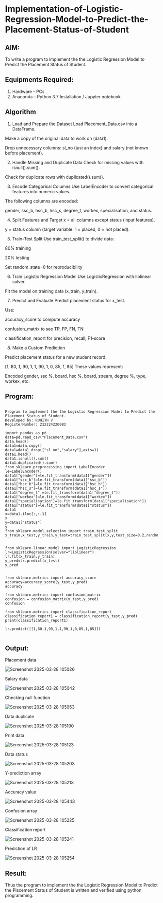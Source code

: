 # Implementation-of-Logistic-Regression-Model-to-Predict-the-Placement-Status-of-Student

## AIM:
To write a program to implement the the Logistic Regression Model to Predict the Placement Status of Student.

## Equipments Required:
1. Hardware – PCs
2. Anaconda – Python 3.7 Installation / Jupyter notebook

## Algorithm
1. Load and Prepare the Dataset
Load Placement_Data.csv into a DataFrame.

Make a copy of the original data to work on (data1).

Drop unnecessary columns: sl_no (just an index) and salary (not known before placement).

2. Handle Missing and Duplicate Data
Check for missing values with isnull().sum().

Check for duplicate rows with duplicated().sum().

3. Encode Categorical Columns
Use LabelEncoder to convert categorical features into numeric values.

The following columns are encoded:

gender, ssc_b, hsc_b, hsc_s, degree_t, workex, specialisation, and status.

4. Split Features and Target
x = all columns except status (input features).

y = status column (target variable: 1 = placed, 0 = not placed).

5. Train-Test Split
Use train_test_split() to divide data:

80% training

20% testing

Set random_state=0 for reproducibility

6. Train Logistic Regression Model
Use LogisticRegression with liblinear solver.

Fit the model on training data (x_train, y_train).

7. Predict and Evaluate
Predict placement status for x_test.

Use:

accuracy_score to compute accuracy

confusion_matrix to see TP, FP, FN, TN

classification_report for precision, recall, F1-score

8. Make a Custom Prediction

Predict placement status for a new student record:

[1, 80, 1, 90, 1, 1, 90, 1, 0, 85, 1, 85]
These values represent:

Encoded gender, ssc %, board, hsc %, board, stream, degree %, type, workex, etc.
## Program:
```

Program to implement the the Logistic Regression Model to Predict the Placement Status of Student.
Developed by: ROHITH V
RegisterNumber: 212224220083  

```
```
import pandas as pd
data=pd.read_csv("Placement_Data.csv")
data.head()
data1=data.copy()
data1=data1.drop(["sl_no","salary"],axis=1)
data1.head()
data1.isnull().sum()
data1.duplicated().sum()
from sklearn.preprocessing import LabelEncoder
le=LabelEncoder()
data1["gender"]=le.fit_transform(data1["gender"])
data1["ssc_b"]=le.fit_transform(data1["ssc_b"])
data1["hsc_b"]=le.fit_transform(data1["hsc_b"])
data1["hsc_s"]=le.fit_transform(data1["hsc_s"])
data1["degree_t"]=le.fit_transform(data1["degree_t"])
data1["workex"]=le.fit_transform(data1["workex"])
data1["specialisation"]=le.fit_transform(data1["specialisation"])
data1["status"]=le.fit_transform(data1["status"])
data1
x=data1.iloc[:,:-1]
x
y=data1["status"]
y
from sklearn.model_selection import train_test_split
x_train,x_test,y_train,y_test=train_test_split(x,y,test_size=0.2,random_state=0)


from sklearn.linear_model import LogisticRegression
lr=LogisticRegression(solver="liblinear")
lr.fit(x_train,y_train)
y_pred=lr.predict(x_test)
y_pred


from sklearn.metrics import accuracy_score
accuracy=accuracy_score(y_test,y_pred)
accuracy

from sklearn.metrics import confusion_matrix
confusion = confusion_matrix(y_test,y_pred)
confusion

from sklearn.metrics import classification_report
classification_report1 = classification_report(y_test,y_pred)
print(classification_report1)

lr.predict([[1,80,1,90,1,1,90,1,0,85,1,85]])


```

## Output:
Placement data

![Screenshot 2025-03-28 105026](https://github.com/user-attachments/assets/91d05db0-2837-4f06-b508-2c420035c9ec)


Salary data

![Screenshot 2025-03-28 105042](https://github.com/user-attachments/assets/267bf203-c04f-4852-9047-6e8c803ba451)


Checking null function


![Screenshot 2025-03-28 105053](https://github.com/user-attachments/assets/97b43ff9-86fd-4723-8064-4d43936499df)


Data duplicate

![Screenshot 2025-03-28 105100](https://github.com/user-attachments/assets/f0723727-dc4b-4711-b682-143317b7efd6)


Print data

![Screenshot 2025-03-28 105123](https://github.com/user-attachments/assets/e6611498-58ed-4277-bb37-c7ae71157501)


Data status

![Screenshot 2025-03-28 105203](https://github.com/user-attachments/assets/58b58826-d88a-4e2a-8a8f-a1988d10b3ca)


Y-prediction array

![Screenshot 2025-03-28 105213](https://github.com/user-attachments/assets/f959e448-a08a-4c09-9479-5d4fe8d758fd)


Accuracy value

![Screenshot 2025-03-28 105443](https://github.com/user-attachments/assets/0bc94271-543a-4713-92db-32d9e81ae95d)


Confusion array

![Screenshot 2025-03-28 105225](https://github.com/user-attachments/assets/ec942e5b-fab8-49fe-9c63-8d6c5bc28e97)


Classification report

![Screenshot 2025-03-28 105241](https://github.com/user-attachments/assets/33f46544-b752-4e84-95dc-051cc2646385)


Prediction of LR

![Screenshot 2025-03-28 105254](https://github.com/user-attachments/assets/9c90dca1-1394-4673-922a-be25d982f95d)



## Result:
Thus the program to implement the the Logistic Regression Model to Predict the Placement Status of Student is written and verified using python programming.
